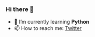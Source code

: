 ### Hi there 👋
- 🌱 I’m currently learning **Python**
- 📫 How to reach me: [Twitter](https://twitter.com/synthesis____)


<!--
**fakhrirofi/fakhrirofi** is a ✨ _special_ ✨ repository because its `README.md` (this file) appears on your GitHub profile.	**fakhrirofi/fakhrirofi** is a ✨ _special_ ✨ repository because its `README.md` (this file) appears on your GitHub profile.
Here are some ideas to get you started:	Here are some ideas to get you started:
- 🔭 I’m currently working on ...	- 🔭 I’m currently working on ...
- 👯 I’m looking to collaborate on ...	- 👯 I’m looking to collaborate on ...
- 🤔 I’m looking for help with ...	- 🤔 I’m looking for help with ...
- 💬 Ask me about ...	- 💬 Ask me about ...
- 😄 Pronouns: ...	- 😄 Pronouns: ...
- ⚡ Fun fact: ...	- ⚡ Fun fact: ...
-->
